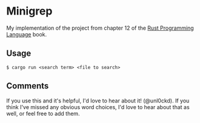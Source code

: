 # Minigrep

My implementation of the project from chapter 12 of the [Rust Programming
Language](https://doc.rust-lang.org/book/ch12-01-accepting-command-line-arguments.html)
book.

## Usage

`$ cargo run <search term> <file to search>`

## Comments

If you use this and it's helpful, I'd love to hear about it! (@unl0ckd). If you
think I've missed any obvious word choices, I'd love to hear about that as well,
or feel free to add them.
